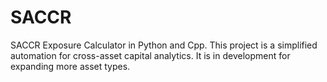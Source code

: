 # SACCR
SACCR Exposure Calculator in Python and Cpp.
This project is a simplified automation for cross-asset capital analytics. It is in development for expanding more asset types.